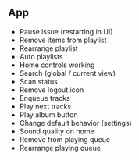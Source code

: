 ## App
* Pause issue (restarting in UI)
* Remove items from playlist
* Rearrange playlist
* Auto playlists
* Home controls working
* Search (global / current view)
* Scan status
* Remove logout icon
* Enqueue tracks
* Play next tracks
* Play album button
* Change default behavior (settings)
* Sound quality on home
* Remove from playing queue
* Rearrange playing queue